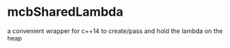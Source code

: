 mcbSharedLambda
===============

a convenient wrapper for c++14 to create/pass and hold the lambda on the heap
